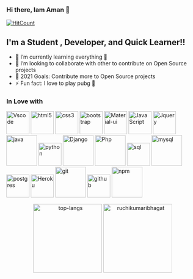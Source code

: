 ### Hi there, Iam Aman 👋
[![HitCount](http://hits.dwyl.com/Aman-Kumar-Sahani/Aman-Kumar-Sahani.svg)](http://hits.dwyl.com/Aman-Kumar-Sahani/Aman-Kumar-Sahani)

## I'm a Student , Developer, and Quick Learner!!

- 🌱 I’m currently learning everything 🤣
- 👯 I’m looking to collaborate with other to contribute on Open Source projects
- 🥅 2021 Goals: Contribute more to Open Source projects
- ⚡ Fun fact: I love to play pubg 🤣
</p>
<h3>In Love with</h3>
<p>
    <img alt="Vscode" src="https://media.giphy.com/media/IdyAQJVN2kVPNUrojM/giphy.gif" width="60px" />
   <img alt="html5" src="https://media.giphy.com/media/XAxylRMCdpbEWUAvr8/giphy.gif" width="60px" />
  <img alt="css3" src="https://media.giphy.com/media/fsEaZldNC8A1PJ3mwp/giphy.gif" width="60px" />
  <img alt="bootstrap" src="https://media.giphy.com/media/Sr8xDpMwVKOHUWDVRD/giphy.gif" width="60px" />
  <img alt="Material-ui" src="https://material-ui.com/static/logo.png" width="60px" /> 
  <img alt="JavaScript" src="https://media.giphy.com/media/ln7z2eWriiQAllfVcn/giphy.gif" width="60px" /> 
  <img alt="Jquery" src="https://generic-ui.com/assets/images/platform-logos/jquery.logo.jpg" width="60px" /> 
  <img alt="java" src="https://logos-download.com/wp-content/uploads/2016/10/Java_logo_icon.png" width="80px" />
  <img alt="python" src="https://media.giphy.com/media/LMt9638dO8dftAjtco/giphy.gif" width="60px" />
  <img alt="Django" src="https://logos-download.com/wp-content/uploads/2019/06/Django_Logo.png" width="80px" />
    <img alt="Php" src="https://media.giphy.com/media/JqDcpPX8vWahUny0pE/giphy.gif" width="80px" />
  <img alt="sql" src="https://upload.wikimedia.org/wikipedia/commons/thumb/9/97/Sqlite-square-icon.svg/256px-Sqlite-square-icon.svg.png" width="60px" />
  <img alt="mysql" src="https://download.logo.wine/logo/MySQL/MySQL-Logo.wine.png" width="80px" />
  <img alt="postgres" src="https://cdn.iconscout.com/icon/free/png-256/postgresql-11-1175122.png" width="60px" />
  <img alt="Heroku" src="https://cdn.iconscout.com/icon/free/png-512/heroku-5-569467.png" width="60px" />
  <img alt="git" src="https://media.giphy.com/media/kH6CqYiquZawmU1HI6/giphy.gif" width="80px" />
  <img alt="github" src="https://media.giphy.com/media/du3J3cXyzhj75IOgvA/giphy.gif" width="60px" />
  <img alt="npm" src="https://upload.wikimedia.org/wikipedia/commons/thumb/d/db/Npm-logo.svg/800px-Npm-logo.svg.png" width="80px" />
</p>
<p align="center">
    <img src="https://github-readme-stats.vercel.app/api/top-langs/?username=Ruchi-Kumari-Bhagat&layout=compact&count_private=true&theme=buefy" alt="top-langs" height="180" /> <img src="https://github-readme-stats.vercel.app/api/?username=Ruchi-Kumari-Bhagat&layout=compact&count_private=true&show_icons=true&theme=radical" alt="ruchikumaribhagat" height="180" />
</p>




